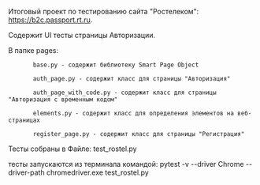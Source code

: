 Итоговый проект по тестированию сайта "Ростелеком": https://b2c.passport.rt.ru.

Содержит UI тесты страницы Авторизации.

В папке pages:

           base.py - содержит библиотеку Smart Page Object

           auth_page.py - содержит класс для страницы "Авторизация"

           auth_page_with_code.py - содержит класс для страницы "Авторизация с временным кодом"

           elements.py - содержит класс для определения элементов на веб-страницах

           register_page.py - содержит класс для страницы "Регистрация"
           
Тесты собраны в Файле: test_rostel.py           

тесты запускаются из терминала командой: 
pytest -v --driver Chrome --driver-path chromedriver.exe test_rostel.py

